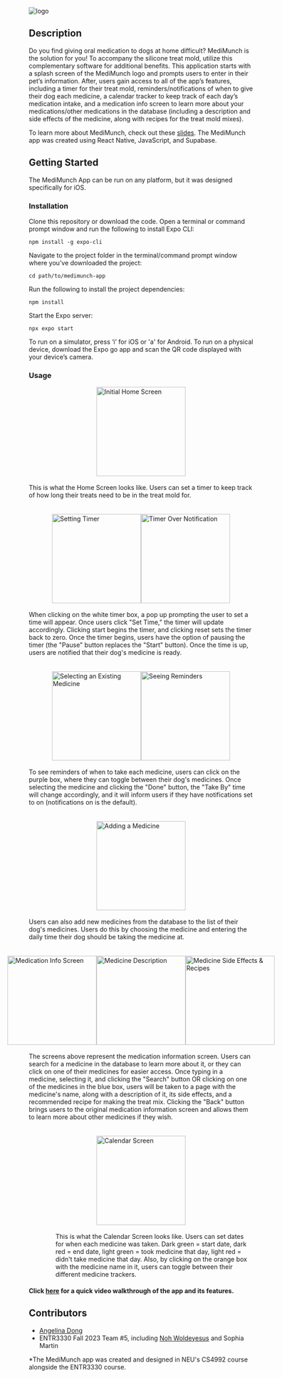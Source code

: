 ![logo](https://cdn.discordapp.com/attachments/1162101647653208155/1183436744520106064/thumbnail.png?ex=6588545b&is=6575df5b&hm=d70f4bebd34677baad8d0071487bb25c19e084edc9e136e01ac649c802d2d961&)


## Description

Do you find giving oral medication to dogs at home difficult? MediMunch is the solution for you! To accompany the silicone treat mold, utilize this complementary software for additional benefits. This application starts with a splash screen of the MediMunch logo and prompts users to enter in their pet’s information. After, users gain access to all of the app’s features, including a timer for their treat mold, reminders/notifications of when to give their dog each medicine, a calendar tracker to keep track of each day’s medication intake, and a medication info screen to learn more about your medications/other medications in the database (including a description and side effects of the medicine, along with recipes for the treat mold mixes). 

To learn more about MediMunch, check out these [slides](https://docs.google.com/presentation/d/1VCdgOsYDrXRY6UgmRRnKauilP1vBGeOyGBTiA6n8ACo/edit#slide=id.g4dfce81f19_0_45). The MediMunch app was created using React Native, JavaScript, and Supabase.

## Getting Started

The MediMunch App can be run on any platform, but it was designed specifically for iOS.

### Installation

Clone this repository or download the code. Open a terminal or command prompt window and run the following to install Expo CLI:
```
npm install -g expo-cli
```
Navigate to the project folder in the terminal/command prompt window where you’ve downloaded the project:
```
cd path/to/medimunch-app
```
Run the following to install the project dependencies:
```
npm install
```
Start the Expo server:
```
npx expo start
```
To run on a simulator, press ‘i’ for iOS or 'a' for Android. To run on a physical device, download the Expo go app and scan the QR code displayed with your device’s camera.


### Usage

<div style="display: flex; justify-content: center;">
<img src="https://cdn.discordapp.com/attachments/1162101647653208155/1183350304423551047/IMG_7365.PNG?ex=658803da&is=65758eda&hm=161ba521e5a6d8ae8f409a30bfc4f189b4ec3ce82ed64b365b102a692695b69d&" alt="Initial Home Screen" width="200"> 
</div>
<br>
<Text style="display: flex; align-items: center;">This is what the Home Screen looks like. Users can set a timer to keep track of how long their treats need to be in the treat mold for. </Text>
<br>
<br>
<div style="display: flex; justify-content: center;">
<img src="https://cdn.discordapp.com/attachments/1162101647653208155/1183350303966380072/IMG_7370.PNG?ex=658803da&is=65758eda&hm=d5d871f948f5db8aec7ccfb69cb08010a70251cc993872e53f1b85f0e23a167b&" alt="Setting Timer" width="200">

<img src="https://cdn.discordapp.com/attachments/1162101647653208155/1183350304461295727/IMG_7372.PNG?ex=658803da&is=65758eda&hm=b1b23d2daf8678f166ddc8196db5eb9c1587d3d9d79961eca02700cd72f8aa18&" alt="Timer Over Notification" width="200">
</div>
<br>
When clicking on the white timer box, a pop up prompting the user to set a time will appear. Once users click "Set Time," the timer will update accordingly. Clicking start begins the timer, and clicking reset sets the timer back to zero. Once the timer begins, users have the option of pausing the timer (the "Pause" button replaces the "Start" button). Once the time is up, users are notified that their dog's medicine is ready.
<br>
<br>
<br>
<div style="display: flex; justify-content: center;">
<img src="https://cdn.discordapp.com/attachments/1162101647653208155/1183350304213831770/IMG_7366.PNG?ex=658803da&is=65758eda&hm=35200925562f5330c3853f1ce5f8189b116fab3be0acdaf9115f40323fb9a585&" alt="Selecting an Existing Medicine" width="200">

<img src="https://cdn.discordapp.com/attachments/1162101647653208155/1183350304079618049/IMG_7371.PNG?ex=658803da&is=65758eda&hm=826d487e25e2531224c23fb0ae1f772a564a9a88faf3c26664733f81a50d10f2&" alt="Seeing Reminders" width="200">
</div>
<br>
To see reminders of when to take each medicine, users can click on the purple box, where they can toggle between their dog's medicines. Once selecting the medicine and clicking the "Done" button, the "Take By" time will change accordingly, and it will inform users if they have notifications set to on (notifications on is the default).
<br>
<br>
<br>
<div style="display: flex; justify-content: center;">
<img src="https://cdn.discordapp.com/attachments/1162101647653208155/1183350304704569344/IMG_7367.PNG?ex=658803da&is=65758eda&hm=f5df78781f94f66661168a0ac708793c0493610f49318729dda46b48853db4d8&" alt="Adding a Medicine" width="200">
</div>
<br>
<Text style="display: flex; align-items: center;">Users can also add new medicines from the database to the list of their dog's medicines. Users do this by choosing the medicine and entering the daily time their dog should be taking the medicine at.</Text>
<br>
<br>
<div style="display: flex; justify-content: center;">

<img src="https://cdn.discordapp.com/attachments/1162101647653208155/1183350303907655730/IMG_7362.PNG?ex=658803da&is=65758eda&hm=3097b01efdf9a98dd2b1858862cd6b144cf708980aa9ff37d881c4102bfbde7b&" alt="Medication Info Screen" width="200">

<img src="https://cdn.discordapp.com/attachments/1162101647653208155/1183350304415162388/IMG_7368.PNG?ex=658803da&is=65758eda&hm=623706ad2608a1e37427e983ed0d3d0bf65c960d849896452397f337d475ed52&" alt="Medicine Description" width="200">

<img src="https://cdn.discordapp.com/attachments/1162101647653208155/1183350304243200080/IMG_7369.PNG?ex=658803da&is=65758eda&hm=a5d6d6ce4d058c30dc8d28bb769e4fee8266e2782e88a46e97e937cf5f766ff8&" alt="Medicine Side Effects & Recipes" width="200">
</div>
<br>
The screens above represent the medication information screen. Users can search for a medicine in the database to learn more about it, or they can click on one of their medicines for easier access. Once typing in a medicine, selecting it, and clicking the "Search" button OR clicking on one of the medicines in the blue box, users will be taken to a page with the medicine's name, along with a description of it, its side effects, and a recommended recipe for making the treat mix. Clicking the "Back" button brings users to the original medication information screen and allows them to learn more about other medicines if they wish.
<br>
<br>
<br>
<div style="display: flex; justify-content: center;">
<img src="https://cdn.discordapp.com/attachments/1162101647653208155/1183350303962177566/IMG_7361.PNG?ex=658803da&is=65758eda&hm=25e10d98673494170ecbee0dc638061c0e26c6b0aebffb28a0b9a75586810875&" alt="Calendar Screen" width="200">
</div>
<br>
<Text style="display: flex; align-items: center; margin-left: 60">This is what the Calendar Screen looks like. Users can set dates for when each medicine was taken. Dark green = start date, dark red = end date, light green = took medicine that day, light red = didn't take medicine that day. Also, by clicking on the orange box with the medicine name in it, users can toggle between their different medicine trackers. </Text>

#### Click [here](https://drive.google.com/file/d/1N65f9YDA3cTiS2l_PymY7GYPokW2z4lo/view?usp=sharing) for a quick video walkthrough of the app and its features.

## Contributors
- [Angelina Dong](https://github.com/angelina-dong)
- ENTR3330 Fall 2023 Team #5, including [Noh Woldeyesus](https://github.com/nohwolde) and Sophia Martin

*The MediMunch app was created and designed in NEU's CS4992 course alongside the ENTR3330 course.

